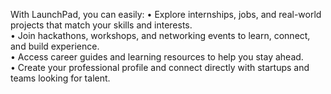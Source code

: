 With LaunchPad, you can easily:
• Explore internships, jobs, and real-world projects that match your skills and interests.  
• Join hackathons, workshops, and networking events to learn, connect, and build experience.  
• Access career guides and learning resources to help you stay ahead.  
• Create your professional profile and connect directly with startups and teams looking for talent.  
